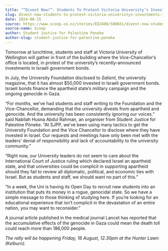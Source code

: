 ```yaml
---
title: "“Divest Now!”: Students To Protest Victoria University’s Investments In Israel"
slug: divest-now-students-to-protest-victoria-universitys-investments-in-israel
date: 2024-08-15
source: https://www.scoop.co.nz/stories/ED2408/S00031/divest-now-students-to-protest-victoria-universitys-investments-in-israel.htm
source-name: Scoop
author: Student Justice for Palestine Poneke
author-slug: student-justice-for-palestine-poneke
---
```

<p>Tomorrow at lunchtime, students and staff at Victoria
University of Wellington will gather in front of the
building where the Vice-Chancellor’s office is located, in
protest of the university’s recently-announced investments
in Israeli government bonds.</p>

<p>In July, the University
Foundation disclosed
to <i>Salient</i>, the university magazine, that it has
almost $50,000 invested in Israeli government bonds. Israeli
bonds finance the apartheid state’s military campaign and
the ongoing genocide in Gaza.</p>

<p>“For months, we’ve
had students and staff writing to the Foundation and the
Vice-Chancellor, demanding that the university divests from
apartheid and genocide. And the university has been
consistently ignoring our voices.” said Nabilah Husna
Abdul Rahman, an organiser from Student Justice for
Palestine Pōneke. “At SJPP, we’ve been using many
tactics to get the University Foundation and the Vice
Chancellor to disclose where they have invested in Israel.
Our requests and meetings have only been met with the
leaders’ denial of responsibility and lack of
accountability to the university
community.”</p>

<p>“Right now, our University leaders do
not seem to care about the International Court of Justice
ruling which declared Israel an apartheid state, and that
universities could be complicit in supporting apartheid
should they fail to review all diplomatic, political, and
economic ties with Israel. But as students and staff, we
should want no part of this.”</p>

<p>“In a week, the Uni
is having its Open Day to recruit new students into an
institution that puts its money in a rogue, genocidal state.
So we have a simple message to those thinking of studying
here. If you’re looking for an educational experience that
isn’t complicit in the devastation of an entire nation,
you may want to reconsider.”</p>

<p>A journal article
published in the medical journal Lancet
has reported that the accumulative effects of the genocide
in Gaza could mean the death toll could reach more than
186,000 people.</p>

<p><i>The rally will be happening Friday,
16 August, 12.30pm at the Hunter Lawn
(Kelburn).</i></p>         